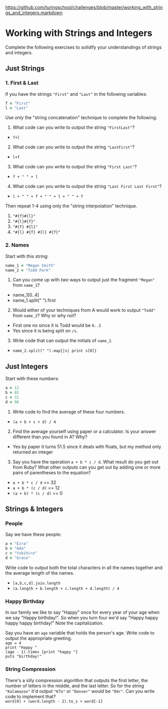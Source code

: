 https://github.com/turingschool/challenges/blob/master/working_with_strings_and_integers.markdown

# Working with Strings and Integers

Complete the following exercises to solidify your understandings of strings and integers.

## Just Strings

### 1. First & Last

If you have the strings `"First"` and `"Last"` in the following variables:

```ruby
f = "First"
l = "Last"
```

Use *only* the "string concatenation" technique to complete the following:

1. What code can you write to output the string `"FirstLast"`?
  * `f+l`
2. What code can you write to output the string `"LastFirst"`?
  * `l+f`
3. What code can you write to output the string `"First Last"`?
  * `f + " " + l`
4. What code can you write to output the string `"Last First Last First"`?
  * `l + " " + f + " " + l + " " + f`

Then repeat 1-4 using only the "string interpolation" technique.
1. `"#{f}#{l}"`
1. `"#{l}#{f}"`
1. `"#{f} #{l}"`
1. `"#{l} #{f} #{l} #{f}"`

### 2. Names

Start with this string:

```ruby
name_1 = "Megan Smith"
name_2 = "Todd Park"
```

1. Can you come up with *two* ways to output just the fragment `"Megan"` from `name_1`?
  * name_1[0..4]
  * name_1.split(" ").first
2. Would either of your techniques from A would work to output `"Todd"` from `name_2`? Why or why not?
  * First one no since it is Todd would be `0..3`
  * Yes since it is being split on `/s`.
3. Write code that can output the initials of `name_2`.
  * `name_2.split(" ").map{|s| print s[0]}`

## Just Integers

Start with these numbers:

```ruby
a = 12
b = 65
c = 31
d = 98
```

1. Write code to find the average of these four numbers.
  * `(a + b + c + d) / 4`
2. Find the average yourself using paper or a calculator. Is your answer different than you found in A? Why?
  * Yes by paper it turns 51.5 since it deals with floats, but my method only returned an integer
3. Say you have the operation `a + b * c / d`. What result do you get out from Ruby? What other outputs can you
get out by adding one or more pairs of parentheses to the equation?
  * `a + b * c / d` == 32
  * `a + b * (c / d)` == 12
  * `(a + b) * (c / d)` == 0

## Strings & Integers

### People

Say we have these people:

```ruby
a = "Ezra"
b = "Ada"
c = "Yukihiro"
d = "Grace"
```

Write code to output both the total characters in all the names together and the average length of the names.
* `[a,b,c,d].join.length`
* `(a.length + b.length + c.length + d.length) / 4`


### Happy Birthday

In our family we like to say "Happy" once for every year of your age when we say "Happy birthday!". So when you turn
four we'd say "Happy happy happy happy birthday!" Note the capitalization.

Say you have an `age` variable that holds the person's age. Write code to output the appropriate greeting.  
`age = 4`  
`print "Happy "`  
`(age - 1).times {print "happy "}`  
`puts "birthday!"`  

### String Compression

There's a silly compression algorithm that outputs the first letter, the number of letters in the middle,
and the last letter. So for the string `"Kalamazoo"` it'd output `"K7o"` or `"Denver"` would be `"D4r"`.
Can you write code to implement that?  
`word[0] + (word.length - 2).to_s + word[-1]`
